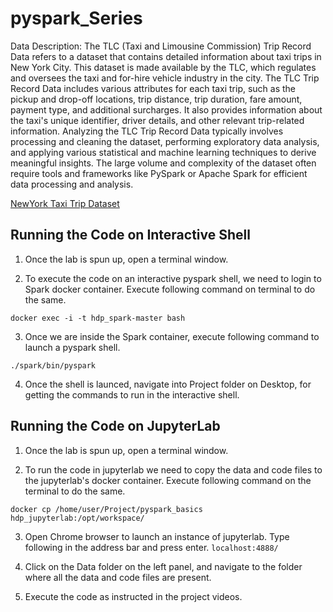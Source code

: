 # pyspark_Series
Data Description:
The TLC (Taxi and Limousine Commission) Trip Record Data refers to a dataset that
contains detailed information about taxi trips in New York City. This dataset is made
available by the TLC, which regulates and oversees the taxi and for-hire vehicle industry
in the city.
The TLC Trip Record Data includes various attributes for each taxi trip, such as the
pickup and drop-off locations, trip distance, trip duration, fare amount, payment type,
and additional surcharges. It also provides information about the taxi's unique identifier,
driver details, and other relevant trip-related information.
Analyzing the TLC Trip Record Data typically involves processing and cleaning the
dataset, performing exploratory data analysis, and applying various statistical and
machine learning techniques to derive meaningful insights. The large volume and
complexity of the dataset often require tools and frameworks like PySpark or Apache
Spark for efficient data processing and analysis.

[NewYork Taxi Trip Dataset](https://www.nyc.gov/site/tlc/about/tlc-trip-record-data.page)

## Running the Code on Interactive Shell

1. Once the lab is spun up, open a terminal window.

2. To execute the code on an interactive pyspark shell, we need to login to Spark docker container. Execute following command on terminal to do the same.

 ```docker exec -i -t hdp_spark-master bash```

3. Once we are inside the Spark container, execute following command to launch a pyspark shell.

 ```./spark/bin/pyspark```

4. Once the shell is launced, navigate into Project folder on Desktop, for getting the commands to run in the interactive shell.

## Running the Code on JupyterLab 
1. Once the lab is spun up, open a terminal window.

2. To run the code in jupyterlab we need to copy the data and code files to the jupyterlab's docker container. Execute following command on the terminal to do the same.

```docker cp /home/user/Project/pyspark_basics  hdp_jupyterlab:/opt/workspace/```

3. Open Chrome browser to launch an instance of jupyterlab. Type following in the address bar and press enter.
```localhost:4888/```

5. Click on the Data folder on the left panel, and navigate to the folder where all the data and code files are present.

6. Execute the code as instructed in the project videos.

